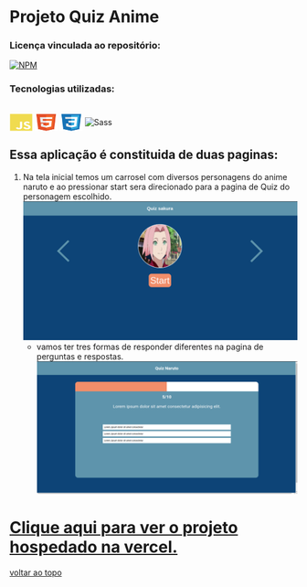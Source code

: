 # Projeto Quiz Anime
### Licença vinculada ao repositório: 
[![NPM](https://img.shields.io/github/license/LuizFernandoDeveloper/Quiz_Naruto)](https://github.com/LuizFernandoDeveloper/Quiz_Naruto/blob/main/licence)

### Tecnologias utilizadas: 
<div style="display: inline_block"><br>
    <img align="center" alt="Js" height="30" width="40" src="https://raw.githubusercontent.com/devicons/devicon/master/icons/javascript/javascript-plain.svg">
    <img align="center" alt="HTML" height="30" width="40" src="https://raw.githubusercontent.com/devicons/devicon/master/icons/html5/html5-original.svg">
    <img align="center" alt="CSS" height="30" width="40" src="https://raw.githubusercontent.com/devicons/devicon/master/icons/css3/css3-original.svg">
     <img align="center" alt="Sass" height="30" width="40" src="https://cdn.jsdelivr.net/gh/devicons/devicon/icons/sass/sass-original.svg">
</div>

## Essa aplicação é constituida de duas paginas:
1. Na tela inicial temos um carrosel com diversos personagens do anime naruto e ao pressionar start sera direcionado para a pagina de Quiz do personagem escolhido.
![App Quiz](/img-for-readme/inicial.png)
    - vamos ter tres formas de responder diferentes na pagina de perguntas e respostas.
    ![App calculadora](/img-for-readme/final.png)


# [Clique aqui para ver o projeto hospedado na vercel.](https://quiz-naruto.vercel.app/)

[voltar ao topo](#top)
